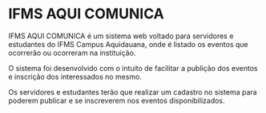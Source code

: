# IFMS AQUI COMUNICA

IFMS AQUI COMUNICA é um sistema web voltado para servidores e estudantes do IFMS Campus Aquidauana, onde é listado os eventos que ocorrerão ou ocorreram na instituição.

O sistema foi desenvolvido com o intuito de facilitar a publição dos eventos e inscrição dos interessados no mesmo.

Os servidores e estudantes terão que realizar um cadastro no sistema para poderem publicar e se inscreverem nos eventos disponibilizados.
